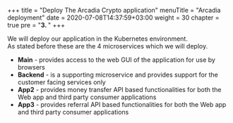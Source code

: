 +++
title = "Deploy The Arcadia Crypto application"
menuTitle = "Arcadia deployment"
date = 2020-07-08T14:37:59+03:00
weight = 30
chapter = true
pre = "<b>3. </b>"
+++

We will deploy our application in the Kubernetes environment.  
As stated before these are the 4 microservices which we will deploy.
- **Main** - provides access to the web GUI of the application for use by browsers
- **Backend** - is a supporting microservice and provides support for the customer facing services only
- **App2** - provides money transfer API based functionalities for both the Web app and third party consumer applications
- **App3** - provides referral API based functionalities for both the Web app and third party consumer applications  

